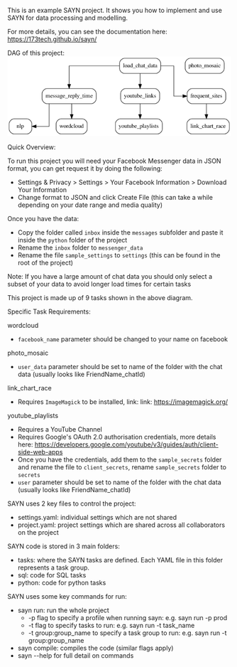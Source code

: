 This is an example SAYN project. It shows you how to implement and use SAYN for data processing and modelling.

For more details, you can see the documentation here: https://173tech.github.io/sayn/

DAG of this project:
![ETL](/dag.png)


Quick Overview:

To run this project you will need your Facebook Messenger data in JSON format, you can get request it by doing the following:
- Settings & Privacy > Settings > Your Facebook Information > Download Your Information 
- Change format to JSON and click Create File (this can take a while depending on your date range and media quality)

Once you have the data:
- Copy the folder called `inbox` inside the `messages` subfolder and paste it inside the `python` folder of the project
- Rename the `inbox` folder to `messenger_data`
- Rename the file `sample_settings` to `settings` (this can be found in the root of the project)

Note: If you have a large amount of chat data you should only select a subset of your data to avoid longer load times for certain tasks

This project is made up of 9 tasks shown in the above diagram.

Specific Task Requirements:

wordcloud
- `facebook_name` parameter should be changed to your name on facebook

photo_mosaic
- `user_data` parameter should be set to name of the folder with the chat data (usually looks like FriendName_chatId)

link_chart_race
- Requires `ImageMagick` to be installed, link: link: https://imagemagick.org/

youtube_playlists
- Requires a YouTube Channel
- Requires Google's OAuth 2.0 authorisation credentials, more details here: https://developers.google.com/youtube/v3/guides/auth/client-side-web-apps
- Once you have the credentials, add them to the `sample_secrets` folder and rename the file to `client_secrets`, rename `sample_secrets` folder to `secrets`
- `user` parameter should be set to name of the folder with the chat data (usually looks like FriendName_chatId)


SAYN uses 2 key files to control the project:
  - settings.yaml: individual settings which are not shared
  - project.yaml: project settings which are shared across all collaborators on the project

SAYN code is stored in 3 main folders:
  - tasks: where the SAYN tasks are defined. Each YAML file in this folder represents a task group.
  - sql: code for SQL tasks
  - python: code for python tasks

SAYN uses some key commands for run:
  - sayn run: run the whole project
    - -p flag to specify a profile when running sayn: e.g. sayn run -p prod
    - -t flag to specify tasks to run: e.g. sayn run -t task_name
    - -t group:group_name to specify a task group to run: e.g. sayn run -t group:group_name
  - sayn compile: compiles the code (similar flags apply)
  - sayn --help for full detail on commands
